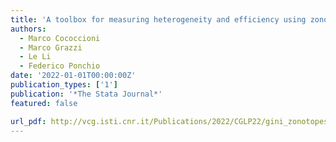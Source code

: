 ```yaml
---
title: 'A toolbox for measuring heterogeneity and efficiency using zonotopes'
authors:
  - Marco Cococcioni
  - Marco Grazzi
  - Le Li
  - Federico Ponchio
date: '2022-01-01T00:00:00Z'
publication_types: ['1']
publication: '*The Stata Journal*'
featured: false

url_pdf: http://vcg.isti.cnr.it/Publications/2022/CGLP22/gini_zonotopes.pdf
---
```

